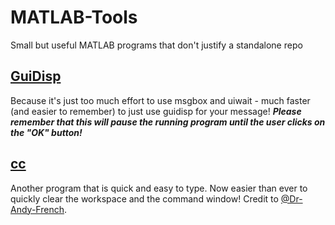 # MATLAB-Tools
Small but useful MATLAB programs that don't justify a standalone repo

## [GuiDisp](guidisp.m)
Because it's just too much effort to use msgbox and uiwait - much faster (and easier to remember) to just use guidisp for your message!
___Please remember that this will pause the running program until the user clicks on the "OK" button!___

## [cc](cc.m)
Another program that is quick and easy to type. Now easier than ever to quickly clear the workspace and the command window! Credit to [@Dr-Andy-French](https://github.com/Dr-Andy-French).
